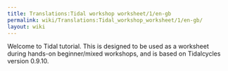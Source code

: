 ```yaml
---
title: Translations:Tidal workshop worksheet/1/en-gb
permalink: wiki/Translations:Tidal_workshop_worksheet/1/en-gb/
layout: wiki
---
```


Welcome to Tidal tutorial. This is designed to be used as a worksheet
during hands-on beginner/mixed workshops, and is based on Tidalcycles
version 0.9.10.
